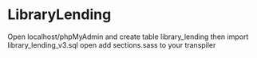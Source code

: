 # LibraryLending
Open localhost/phpMyAdmin and create table library_lending then import library_lending_v3.sql
open add sections.sass to your transpiler 
